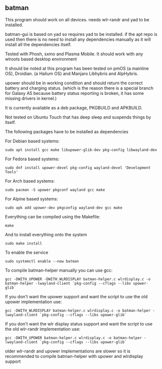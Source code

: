 ## batman

This program should work on all devices. needs wlr-randr and yad to be installed.

batman-gui is based on yad so requires yad to be installed. if the apt repo is used then there is no need to install any dependencies manually as it will install all the dependencies itself.

Tested with Phosh, sxmo and Plasma Mobile. It should work with any wlroots based desktop environment

It should be noted at this program has been tested on pmOS (a mainline OS), Droidian. (a Halium OS) and Manjaro Libhybris and AlpHybris.

upower should be in working condition and should return the correct battery and charging status. (which is the reason there is a special branch for Galaxy A5 because battery status reporting is broken, it has some missing drivers in kernel.)

It is currently available as a deb package, PKGBUILD and APKBUILD.

Not tested on Ubuntu Touch that has deep sleep and suspends things by itself.

The following packages have to be installed as dependencies

For Debian based systems:

`sudo apt install gcc make libupower-glib-dev pkg-config libwayland-dev`

For Fedora based systems:

`sudo dnf install upower-devel pkg-config wayland-devel 'Development Tools'`

For Arch based systems:

`sudo pacman -S upower pkgconf wayland gcc make`

For Alpine based systems:

`sudo apk add upower-dev pkgconfig wayland-dev gcc make`

Everything can be compiled using the Makefile:

```
make
```

And to install everything onto the system

```
sudo make install
```

To enable the service

```
sudo systemctl enable --now batman
```

To compile batman-helper manually you can use gcc:

```
gcc -DWITH_UPOWER -DWITH_WLRDISPLAY batman-helper.c wlrdisplay.c -o batman-helper -lwayland-client `pkg-config --cflags --libs upower-glib`
```

If you don't want the upower support and want the script to use the old upower implementation use:

```
gcc -DWITH_WLRDISPLAY batman-helper.c wlrdisplay.c -o batman-helper -lwayland-client `pkg-config --cflags --libs upower-glib`
```

If you don't want the wlr display status support and want the script to use the old wlr-randr implementation use:

```
gcc -DWITH_UPOWER batman-helper.c wlrdisplay.c -o batman-helper -lwayland-client `pkg-config --cflags --libs upower-glib`
```

older wlr-randr and upower implementations are slower so it is recommended to compile batman-helper with upower and wlrdisplay support
